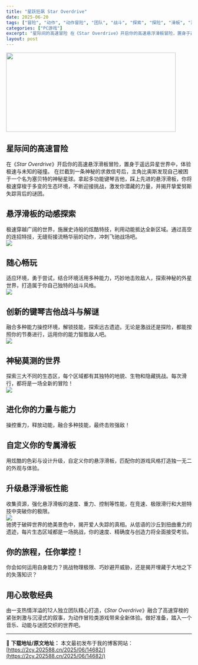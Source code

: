 ```yaml
---
title: "星跃狂飙 Star Overdrive"
date: 2025-06-20
tags: ["冒险", "动作", "动作冒险", "团队", "战斗", "探索", "探险", "滑板", "滑行", "热情"]
categories: ["PC游戏"]
excerpt: "星际间的高速冒险 在《Star Overdrive》开启你的高速悬浮滑板冒险，置身于遥远异星世界中，体验极速与未知的碰撞。 在拦截到一条神秘的求救信号后，主角比奥斯发现自己被困于一个名为塞贝特的神秘星球。拿起多功能键琴吉他，踩上先进的悬浮滑板，你将极速穿梭于多变的生态环境，不断迎接挑战，激发你潜藏的&hellip;"
layout: post
---
```


<img class="aligncenter size-full wp-image-14683" src="https://2cy.202588.cn/wp-content/uploads/2025/06/2025062004342875.jpg" alt="" width="460" height="215" />
<h2 class="bb_tag"><strong>星际间的高速冒险</strong></h2>
在《<i>Star Overdrive</i>》开启你的高速悬浮滑板冒险，置身于遥远异星世界中，体验极速与未知的碰撞。
在拦截到一条神秘的求救信号后，主角比奥斯发现自己被困于一个名为塞贝特的神秘星球。拿起多功能键琴吉他，踩上先进的悬浮滑板，你将极速穿梭于多变的生态环境，不断迎接挑战，激发你潜藏的力量，并揭开挚爱努斯失踪背后的谜团。
<h2 class="bb_tag"><strong>悬浮滑板的动感探索</strong></h2>
极速穿越广阔的世界，施展史诗般的炫酷特技，利用动能抵达全新区域。通过高空的连招特技，无缝衔接流畅华丽的动作，冲刺飞驰战场吧。
<div class="bb_wide_img_ctn"><img class="bb_img" src="https://shared.fastly.steamstatic.com/store_item_assets/steam/apps/2055590/extras/Surfing_03_Optimize.gif?t=1750346004" /></div>
<h2 class="bb_tag"><strong>随心畅玩</strong></h2>
适应环境，勇于尝试，结合环境活用多种能力，巧妙地击败敌人，探索神秘的外星世界，打造属于你自己独特的战斗风格。
<div class="bb_wide_img_ctn"><img class="bb_img" src="https://shared.fastly.steamstatic.com/store_item_assets/steam/apps/2055590/extras/Worm_Chase_03_Optimize.gif?t=1750346004" /></div>
<h2 class="bb_tag"><strong>创新的键琴吉他战斗与解谜</strong></h2>
融合多种能力操控环境，解锁技能，探索远古遗迹。无论是激战还是探险，都能按照你的节奏进行，运用你的能力智胜敌人吧。
<div class="bb_wide_img_ctn"><img class="bb_img" src="https://shared.fastly.steamstatic.com/store_item_assets/steam/apps/2055590/extras/Fight_03_Optimize.gif?t=1750346004" /></div>
<h2 class="bb_tag"><strong>神秘莫测的世界 </strong></h2>
探索三大不同的生态区，每个区域都有其独特的地貌、生物和隐藏挑战。每次滑行，都将是一场全新的冒险！
<div class="bb_wide_img_ctn"><img class="bb_img" src="https://shared.fastly.steamstatic.com/store_item_assets/steam/apps/2055590/extras/Exploration_03_Optimize.gif?t=1750346004" /></div>
<h2 class="bb_tag"><strong>进化你的力量与能力 </strong></h2>
操控重力，释放动能，融合多种技能，最终击败强敌！
<h2 class="bb_tag"><strong>自定义你的专属滑板 </strong></h2>
用炫酷的色彩与设计升级，自定义你的悬浮滑板，匹配你的游戏风格打造独一无二的外观与体验。
<h2 class="bb_tag"><strong>升级悬浮滑板性能 </strong></h2>
收集资源，强化悬浮滑板的速度、重力、控制等性能，在竞速、极限滑行和大胆特技中突破你的极限。
<div class="bb_wide_img_ctn"><img class="bb_img" src="https://shared.fastly.steamstatic.com/store_item_assets/steam/apps/2055590/extras/Hoverboards_02.gif?t=1750346004" /></div>
驰骋于破碎世界的绝美景色中，揭开爱人失踪的真相。从低语的沙丘到扭曲重力的遗迹，每片生态区域都是一场挑战，你的速度、精确度与创造力将全面接受考验。
<h2 class="bb_tag"><strong>你的旅程，任你掌控！ </strong></h2>
你会如何运用自身能力？挑战物理极限、巧妙避开威胁，还是揭开埋藏于大地之下的失落知识？
<h2 class="bb_tag"><strong>用心致敬经典</strong></h2>
由一支热情洋溢的12人独立团队精心打造，《<i>Star Overdrive</i>》融合了高速穿梭的紧张刺激与沉浸式的叙事，为动作冒险类游戏带来全新体验。做好准备，踏入一个音乐、动能与谜团交织的世界吧。

---
📖 **下载地址/原文地址：** 本文最初发布于我的博客网站：[https://2cy.202588.cn/2025/06/14682/](https://2cy.202588.cn/2025/06/14682/)

